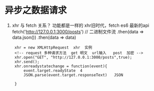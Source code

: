 # 异步之数据请求

1. xhr 与 fetch 关系？
    功能都是一样的 xhr旧时代，fetch es6 最新的api      
            fetch('http://127.0.0.1:3000/posts')
            // 二进制文件流
             .then(data => data.json())
             .then(data => data)       


        xhr = new XMLHttpRequest  xhr  实例     
        <!-- request 多种请求方法  get 明文  url输入   post  加密 -->
        xhr.open("GET", "http://127.0.0.1:3000/posts",true);
        xhr.send();     
        xhr.onreadystatechange = function(event){
            event.target.readyState  4
            JSON.parse(event.target.responseText)   JSON
            
        }
